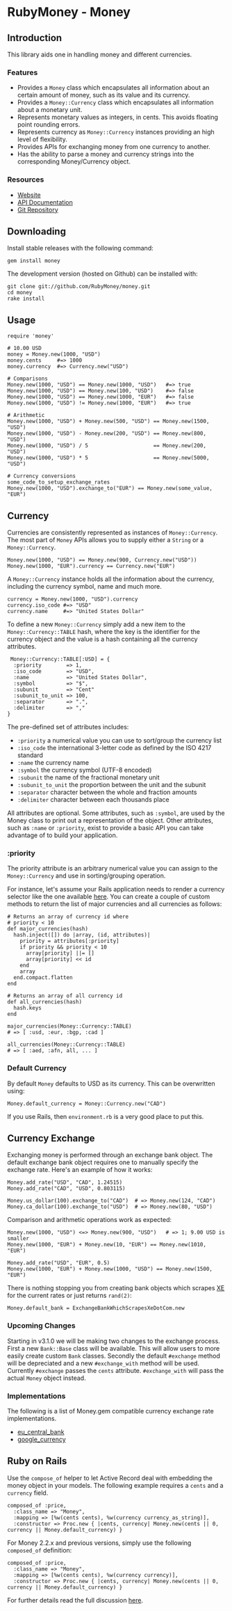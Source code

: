 # RubyMoney - Money

## Introduction

This library aids one in handling money and different currencies.

### Features

- Provides a `Money` class which encapsulates all information about an certain
  amount of money, such as its value and its currency.
- Provides a `Money::Currency` class which encapsulates all information about
  a monetary unit.
- Represents monetary values as integers, in cents. This avoids floating point
  rounding errors.
- Represents currency as `Money::Currency` instances providing an high level of
  flexibility.
- Provides APIs for exchanging money from one currency to another.
- Has the ability to parse a money and currency strings
  into the corresponding Money/Currency object.

### Resources

- [Website](http://money.rubyforge.org)
- [API Documentation](http://money.rubyforge.org)
- [Git Repository](http://github.com/RubyMoney/money)

## Downloading

Install stable releases with the following command:

    gem install money

The development version (hosted on Github) can be installed with:

    git clone git://github.com/RubyMoney/money.git
    cd money
    rake install

## Usage

    require 'money'

    # 10.00 USD
    money = Money.new(1000, "USD")
    money.cents     #=> 1000
    money.currency  #=> Currency.new("USD")

    # Comparisons
    Money.new(1000, "USD") == Money.new(1000, "USD")   #=> true
    Money.new(1000, "USD") == Money.new(100, "USD")    #=> false
    Money.new(1000, "USD") == Money.new(1000, "EUR")   #=> false
    Money.new(1000, "USD") != Money.new(1000, "EUR")   #=> true

    # Arithmetic
    Money.new(1000, "USD") + Money.new(500, "USD") == Money.new(1500, "USD")
    Money.new(1000, "USD") - Money.new(200, "USD") == Money.new(800, "USD")
    Money.new(1000, "USD") / 5                     == Money.new(200, "USD")
    Money.new(1000, "USD") * 5                     == Money.new(5000, "USD")

    # Currency conversions
    some_code_to_setup_exchange_rates
    Money.new(1000, "USD").exchange_to("EUR") == Money.new(some_value, "EUR")

## Currency

Currencies are consistently represented as instances of `Money::Currency`.
The most part of `Money` APIs allows you to supply either a `String` or a
`Money::Currency`.

    Money.new(1000, "USD") == Money.new(900, Currency.new("USD"))
    Money.new(1000, "EUR").currency == Currency.new("EUR")

A `Money::Currency` instance holds all the information about the currency,
including the currency symbol, name and much more.

    currency = Money.new(1000, "USD").currency
    currency.iso_code #=> "USD"
    currency.name     #=> "United States Dollar"

To define a new `Money::Currency` simply add a new item to the
`Money::Currency::TABLE` hash, where the key is the identifier for the currency
object and the value is a hash containing all the currency attributes.

     Money::Currency::TABLE[:USD] = {
      :priority        => 1,
      :iso_code        => "USD",
      :name            => "United States Dollar",
      :symbol          => "$",
      :subunit         => "Cent"
      :subunit_to_unit => 100,
      :separator       => ".",
      :delimiter       => ","
    }

The pre-defined set of attributes includes:

- `:priority` a numerical value you can use to sort/group the currency list
- `:iso_code` the international 3-letter code as defined by the ISO 4217 standard
- `:name` the currency name
- `:symbol` the currency symbol (UTF-8 encoded)
- `:subunit` the name of the fractional monetary unit
- `:subunit_to_unit` the proportion between the unit and the subunit
- `:separator` character between the whole and fraction amounts
- `:delimiter` character between each thousands place

All attributes are optional. Some attributes, such as `:symbol`, are used by
the Money class to print out a representation of the object. Other attributes,
such as `:name` or `:priority`, exist to provide a basic API you can take
advantage of to build your application.

### :priority

The priority attribute is an arbitrary numerical value you can assign to the
`Money::Currency` and use in sorting/grouping operation.

For instance, let's assume your Rails application needs to render a currency
selector like the one available
[here](http://finance.yahoo.com/currency-converter/). You can create a couple of
custom methods to return the list of major currencies and all currencies as
follows:

    # Returns an array of currency id where
    # priority < 10
    def major_currencies(hash)
      hash.inject([]) do |array, (id, attributes)|
        priority = attributes[:priority]
        if priority && priority < 10
          array[priority] ||= []
          array[priority] << id
        end
        array
      end.compact.flatten
    end

    # Returns an array of all currency id
    def all_currencies(hash)
      hash.keys
    end

    major_currencies(Money::Currency::TABLE)
    # => [ :usd, :eur, :bgp, :cad ]

    all_currencies(Money::Currency::TABLE)
    # => [ :aed, :afn, all, ... ]

### Default Currency

By default `Money` defaults to USD as its currency. This can be overwritten
using:

    Money.default_currency = Money::Currency.new("CAD")

If you use Rails, then `environment.rb` is a very good place to put this.

## Currency Exchange

Exchanging money is performed through an exchange bank object. The default
exchange bank object requires one to manually specify the exchange rate. Here's
an example of how it works:

    Money.add_rate("USD", "CAD", 1.24515)
    Money.add_rate("CAD", "USD", 0.803115)

    Money.us_dollar(100).exchange_to("CAD")  # => Money.new(124, "CAD")
    Money.ca_dollar(100).exchange_to("USD")  # => Money.new(80, "USD")

Comparison and arithmetic operations work as expected:

    Money.new(1000, "USD") <=> Money.new(900, "USD")   # => 1; 9.00 USD is smaller
    Money.new(1000, "EUR") + Money.new(10, "EUR") == Money.new(1010, "EUR")

    Money.add_rate("USD", "EUR", 0.5)
    Money.new(1000, "EUR") + Money.new(1000, "USD") == Money.new(1500, "EUR")

There is nothing stopping you from creating bank objects which scrapes
[XE](http://www.xe.com) for the current rates or just returns `rand(2)`:

    Money.default_bank = ExchangeBankWhichScrapesXeDotCom.new

### Upcoming Changes

Starting in v3.1.0 we will be making two changes to the exchange process. First
a new `Bank::Base` class will be available. This will allow users to more
easily create custom `Bank` classes. Secondly the default `#exchange` method
will be depreciated and a new `#exchange_with` method will be used. Currently
`#exchange` passes the `cents` attribute. `#exchange_with` will pass the
actual `Money` object instead.

### Implementations

The following is a list of Money.gem compatible currency exchange rate
implementations.

- [eu_central_bank](http://github.com/RubyMoney/eu_central_bank)
- [google_currency](http://github.com/RubyMoney/google_currency)

## Ruby on Rails

Use the `compose_of` helper to let Active Record deal with embedding the money
object in your models. The following example requires a `cents` and a
`currency` field.

    composed_of :price,
      :class_name => "Money",
      :mapping => [%w(cents cents), %w(currency currency_as_string)],
      :constructor => Proc.new { |cents, currency| Money.new(cents || 0, currency || Money.default_currency) }

For Money 2.2.x and previous versions, simply use the following `composed_of`
definition:

    composed_of :price,
      :class_name => "Money",
      :mapping => [%w(cents cents), %w(currency currency)],
      :constructor => Proc.new { |cents, currency| Money.new(cents || 0, currency || Money.default_currency) }

For further details read the full discussion
[here](http://github.com/RubyMoney/money/issues/4#comment_224880).
